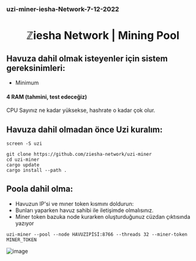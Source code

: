 ### uzi-miner-iesha-Network-7-12-2022

<h1 align="center"> ℤiesha Network | Mining Pool </h1>



## Havuza dahil olmak isteyenler için sistem gereksinimleri:

* Minimum

#### 4 RAM (tahmini, test edeceğiz)
CPU Sayınız ne kadar yüksekse, hashrate o kadar çok olur.


## Havuza dahil olmadan önce Uzi kuralım:
```
screen -S uzi
```
```
git clone https://github.com/ziesha-network/uzi-miner
cd uzi-miner
cargo update
cargo install --path .
```

## Poola dahil olma:

* Havuzun IP'si ve mıner token kısmını doldurun:
* Bunları yaparken havuz sahibi ile iletişimde olmalısınız.
* Miner token bazuka node kurarken oluşturduğunuz cüzdan çıktısında yazıyor
```
uzi-miner --pool --node HAVUZIPİSİ:8766 --threads 32 --miner-token MINER_TOKEN
```

![image](https://user-images.githubusercontent.com/101149671/203015859-ee201937-82a4-40cb-a59e-a408a64acc96.png)

